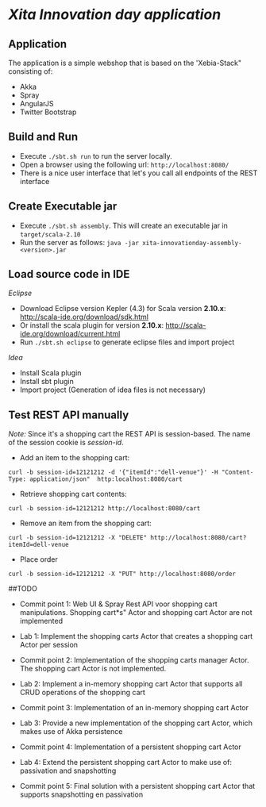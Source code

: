 # _Xita Innovation day application_ 

## Application
The application is a simple webshop that is based on the 'Xebia-Stack" consisting of: 
- Akka
- Spray
- AngularJS
- Twitter Bootstrap

## Build and Run
- Execute ```./sbt.sh run``` to run the server locally. 
- Open a browser using the following url: ```http://localhost:8080/```
- There is a nice user interface that let's you call all endpoints of the REST interface

## Create Executable jar
- Execute ```./sbt.sh assembly```. This will create an executable jar in ```target/scala-2.10```
- Run the server as follows: ```java -jar xita-innovationday-assembly-<version>.jar```


## Load source code in IDE
_Eclipse_
- Download Eclipse version Kepler (4.3) for Scala version **2.10.x**: http://scala-ide.org/download/sdk.html
- Or install the scala plugin for version **2.10.x**: http://scala-ide.org/download/current.html
- Run ```./sbt.sh eclipse``` to generate eclipse files and import project

_Idea_
- Install Scala plugin
- Install sbt plugin
- Import project (Generation of idea files is not necessary)

## Test REST API manually 
_Note:_ Since it's a shopping cart the REST API is session-based. The name of the session cookie is *session-id*.

- Add an item to the shopping cart:
```
curl -b session-id=12121212 -d '{"itemId":"dell-venue"}' -H "Content-Type: application/json"  http:localhost:8080/cart
```

- Retrieve shopping cart contents:
```
curl -b session-id=12121212 http://localhost:8080/cart
```

- Remove an item from the shopping cart:
```
curl -b session-id=12121212 -X "DELETE" http://localhost:8080/cart?itemId=dell-venue
```

- Place order
```
curl -b session-id=12121212 -X "PUT" http://localhost:8080/order
```

##TODO
- Commit point 1: Web UI & Spray Rest API voor shopping cart manipulations. Shopping cart*s" Actor and shopping cart Actor are not implemented
- Lab 1: Implement the shopping cart*s* Actor that creates a shopping cart Actor per session 

- Commit point 2: Implementation of the shopping cart*s* manager Actor. The shopping cart Actor is not implemented.
- Lab 2: Implement a in-memory shopping cart Actor that supports all CRUD operations of the shopping cart

- Commit point 3: Implementation of an in-memory shopping cart Actor  
- Lab 3: Provide a new implementation of the shopping cart Actor, which makes use of Akka persistence

- Commit point 4: Implementation of a persistent shopping cart Actor
- Lab 4: Extend the persistent shopping cart Actor to make use of: passivation and snapshotting

- Commit point 5: Final solution with a persistent shopping cart Actor that supports snapshotting en passivation


